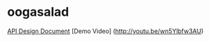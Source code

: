 oogasalad
=========

[API Design Document](https://docs.google.com/document/d/1NNvnCri317LqrMp9fuFVyXYueNnvQ--M3-lUr3Lrs2g/edit?usp=sharing)
[Demo Video] (http://youtu.be/wn5Ylbfw3AU) 
